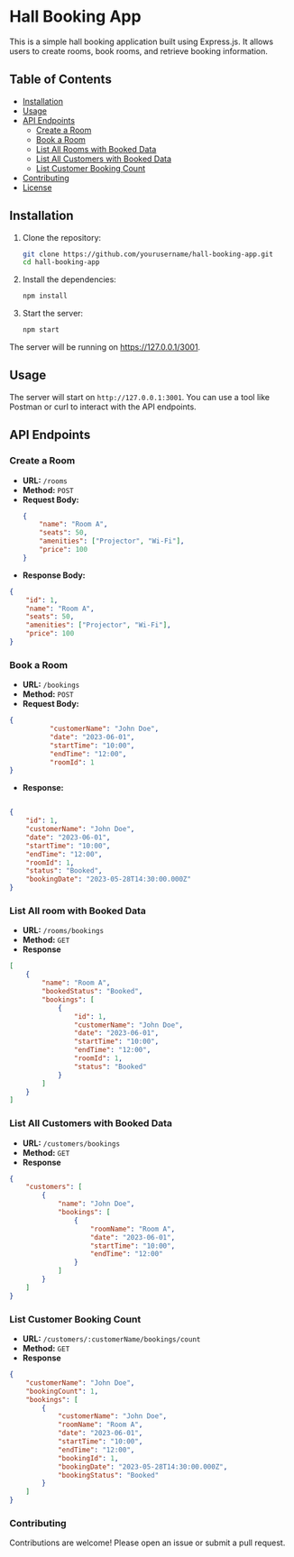 # Hall Booking App

This is a simple hall booking application built using Express.js. It allows users to create rooms, book rooms, and retrieve booking information.

## Table of Contents

- [Installation](#installation)
- [Usage](#usage)
- [API Endpoints](#api-endpoints)
  - [Create a Room](#create-a-room)
  - [Book a Room](#book-a-room)
  - [List All Rooms with Booked Data](#list-all-rooms-with-booked-data)
  - [List All Customers with Booked Data](#list-all-customers-with-booked-data)
  - [List Customer Booking Count](#list-customer-booking-count)
- [Contributing](#contributing)
- [License](#license)

## Installation

1. Clone the repository:

   ```bash
   git clone https://github.com/yourusername/hall-booking-app.git
   cd hall-booking-app

2. Install the dependencies:
    ```bash
    npm install
3. Start the server:
    ```bash
    npm start

The server will be running on https://127.0.0.1/3001.

## Usage

The server will start on `http://127.0.0.1:3001`. You can use a tool like Postman or curl to interact with the API endpoints.

## API Endpoints

### Create a Room

- **URL:** `/rooms`
- **Method:** `POST`
- **Request Body:**
  ```json
  {
      "name": "Room A",
      "seats": 50,
      "amenities": ["Projector", "Wi-Fi"],
      "price": 100
  }
- **Response Body:**
```json
{
    "id": 1,
    "name": "Room A",
    "seats": 50,
    "amenities": ["Projector", "Wi-Fi"],
    "price": 100
}
```

### Book a Room   
- **URL:** `/bookings`
- **Method:** `POST`
- **Request Body:**
```json
{
          "customerName": "John Doe",
          "date": "2023-06-01",
          "startTime": "10:00",
          "endTime": "12:00",
          "roomId": 1
}
```
- **Response:**
```json

{
    "id": 1,
    "customerName": "John Doe",
    "date": "2023-06-01",
    "startTime": "10:00",
    "endTime": "12:00",
    "roomId": 1,
    "status": "Booked",
    "bookingDate": "2023-05-28T14:30:00.000Z"
}
```
### List All room with Booked Data  
- **URL:** `/rooms/bookings`
- **Method:** `GET`
- **Response**
```json
[
    {
        "name": "Room A",
        "bookedStatus": "Booked",
        "bookings": [
            {
                "id": 1,
                "customerName": "John Doe",
                "date": "2023-06-01",
                "startTime": "10:00",
                "endTime": "12:00",
                "roomId": 1,
                "status": "Booked"
            }
        ]
    }
]
```
### List All Customers with Booked Data  
- **URL:** `/customers/bookings`
- **Method:** `GET`
- **Response**
```json
{
    "customers": [
        {
            "name": "John Doe",
            "bookings": [
                {
                    "roomName": "Room A",
                    "date": "2023-06-01",
                    "startTime": "10:00",
                    "endTime": "12:00"
                }
            ]
        }
    ]
}
```

### List Customer Booking Count 
- **URL:** `/customers/:customerName/bookings/count`
- **Method:** `GET`
- **Response**
```json
{
    "customerName": "John Doe",
    "bookingCount": 1,
    "bookings": [
        {
            "customerName": "John Doe",
            "roomName": "Room A",
            "date": "2023-06-01",
            "startTime": "10:00",
            "endTime": "12:00",
            "bookingId": 1,
            "bookingDate": "2023-05-28T14:30:00.000Z",
            "bookingStatus": "Booked"
        }
    ]
}

```

### Contributing
Contributions are welcome! Please open an issue or submit a pull request.